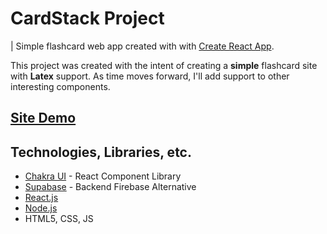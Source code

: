 # CardStack Project
| Simple flashcard web app created with with [Create React App](https://github.com/facebook/create-react-app).

This project was created with the intent of creating a **simple** flashcard site with **Latex** support. As time moves forward, I'll add support to other interesting components.

## [Site Demo](http://cardstack.vercel.app/)

## Technologies, Libraries, etc.
- [Chakra UI](https://chakra-ui.com) - React Component Library
- [Supabase](supabase.io) - Backend Firebase Alternative
- [React.js](https://reactjs.org)
- [Node.js](https://nodejs.org/en/)
- HTML5, CSS, JS